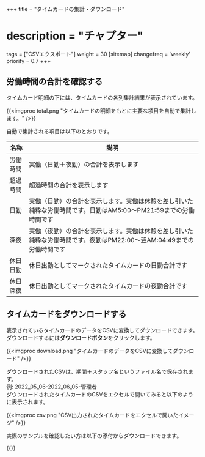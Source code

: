+++
title = "タイムカードの集計・ダウンロード"
# description = "チャプター"
tags = ["CSVエクスポート"]
weight = 30
[sitemap]
  changefreq = 'weekly'
  priority = 0.7
+++


## 労働時間の合計を確認する

タイムカード明細の下には、タイムカードの各列集計結果が表示されています。

{{<imgproc total.png   "タイムカードの明細をもとに主要な項目を自動で集計します。" />}}

自動で集計される項目は以下のとおりです。

|名称|説明|
|---|---|
|労働時間|実働（日勤＋夜勤）の合計を表示します|
|超過時間|超過時間の合計を表示します|
|日勤|実働（日勤）の合計を表示します。実働は休憩を差し引いた純粋な労働時間です。日勤はAM5:00〜PM21:59までの労働時間です|
|深夜|実働（夜勤）の合計を表示します。実働は休憩を差し引いた純粋な労働時間です。夜勤はPM22:00〜翌AM:04:49までの労働時間です|
|休日日勤|休日出勤としてマークされたタイムカードの日勤合計です|
|休日深夜|休日出勤としてマークされたタイムカードの夜勤合計です|

## タイムカードをダウンロードする

表示されているタイムカードのデータをCSVに変換してダウンロードできます。
ダウンロードするには**ダウンロードボタン**をクリックします。

{{<imgproc download.png   "タイムカードのデータをCSVに変換してダウンロード" />}}

ダウンロードされたCSVは、期間＋スタッフ名というファイル名で保存されます。  
例: 2022_05_06-2022_06_05-管理者  
ダウンロードされたタイムカードのCSVをエクセルで開いてみると以下のように表示されます。

{{<imgproc csv.png   "CSV出力されたタイムカードをエクセルで開いたイメージ" />}}

実際のサンプルを確認したい方は以下の添付からダウンロードできます。

{{<attachments style="orange" />}}
